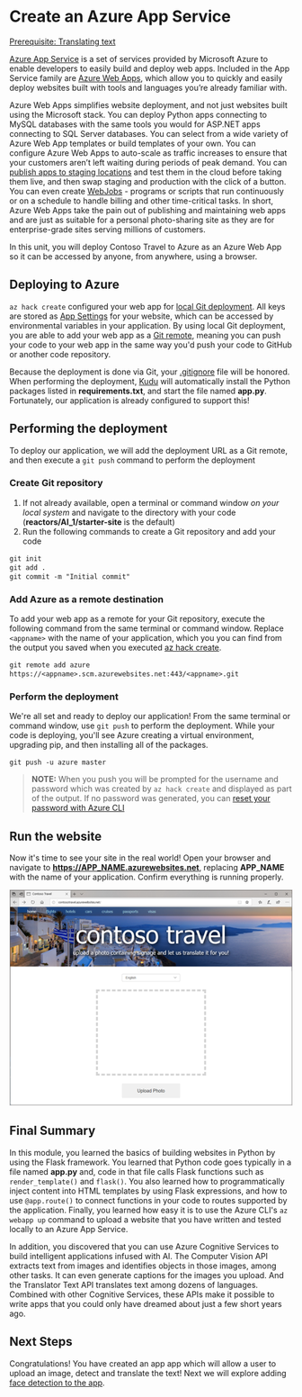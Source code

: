 # Create an Azure App Service

[Prerequisite: Translating text](./translator.md)

[Azure App Service](https://azure.microsoft.com/documentation/articles/app-service-value-prop-what-is/) is a set of services provided by Microsoft Azure to enable developers to easily build and deploy web apps. Included in the App Service family are [Azure Web Apps](https://azure.microsoft.com/documentation/articles/app-service-web-overview/), which allow you to quickly and easily deploy websites built with tools and languages you’re already familiar with.

Azure Web Apps simplifies website deployment, and not just websites built using the Microsoft stack. You can deploy Python apps connecting to MySQL databases with the same tools you would for ASP.NET apps connecting to SQL Server databases. You can select from a wide variety of Azure Web App templates or build templates of your own. You can configure Azure Web Apps to auto-scale as traffic increases to ensure that your customers aren’t left waiting during periods of peak demand. You can [publish apps to staging locations](https://docs.microsoft.com/azure/app-service/deploy-staging-slots) and test them in the cloud before taking them live, and then swap staging and production with the click of a button. You can even create [WebJobs](https://docs.microsoft.com/azure/app-service/webjobs-create) - programs or scripts that run continuously or on a schedule to handle billing and other time-critical tasks. In short, Azure Web Apps take the pain out of publishing and maintaining web apps and are just as suitable for a personal photo-sharing site as they are for enterprise-grade sites serving millions of customers.

In this unit, you will deploy Contoso Travel to Azure as an Azure Web App so it can be accessed by anyone, from anywhere, using a browser.

## Deploying to Azure

`az hack create` configured your web app for [local Git deployment](https://docs.microsoft.com/azure/app-service/deploy-local-git). All keys are stored as [App Settings](https://docs.microsoft.com/azure/app-service/configure-common) for your website, which can be accessed by environmental variables in your application. By using local Git deployment, you are able to add your web app as a [Git remote](https://git-scm.com/book/en/v2/Git-Basics-Working-with-Remotes), meaning you can push your code to your web app in the same way you'd push your code to GitHub or another code repository.

Because the deployment is done via Git, your [.gitignore](https://git-scm.com/docs/gitignore) file will be honored. When performing the deployment, [Kudu](https://docs.microsoft.com/azure/app-service/deploy-local-git#deploy-with-kudu-build-server) will automatically install the Python packages listed in **requirements.txt**, and start the file named **app.py**. Fortunately, our application is already configured to support this!

## Performing the deployment

To deploy our application, we will add the deployment URL as a Git remote, and then execute a `git push` command to perform the deployment

### Create Git repository

1. If not already available, open a terminal or command window *on your local system* and navigate to the directory with your code (**reactors/AI_1/starter-site** is the default)
2. Run the following commands to create a Git repository and add your code

``` terminal
git init
git add .
git commit -m "Initial commit"
```

### Add Azure as a remote destination

To add your web app as a remote for your Git repository, execute the following command from the same terminal or command window. Replace `<appname>` with the name of your application, which you you can find from the output you saved when you executed [az hack create](./create-computer-vision-keys.md#run-the-extension).

``` terminal
git remote add azure https://<appname>.scm.azurewebsites.net:443/<appname>.git
```

### Perform the deployment

We're all set and ready to deploy our application! From the same terminal or command window, use `git push` to perform the deployment. While your code is deploying, you'll see Azure creating a virtual environment, upgrading pip, and then installing all of the packages.

``` terminal
git push -u azure master
```

> **NOTE:** When you push you will be prompted for the username and password which was created by `az hack create` and displayed as part of the output. If no password was generated, you can [reset your password with Azure CLI](../computer-vision-translator/deploy.md#set-a-deployment-password)

## Run the website

Now it's time to see your site in the real world! Open your browser and navigate to **https://APP_NAME.azurewebsites.net**, replacing **APP_NAME** with the name of your application. Confirm everything is running properly.

![Screenshot of application deployed](../images/vision_deployed.png)

## Final Summary

In this module, you learned the basics of building websites in Python by using the Flask framework. You learned that Python code goes typically in a file named **app.py** and, code in that file calls Flask functions such as `render_template()` and `flask()`. You also learned how to programmatically inject content into HTML templates by using Flask expressions, and how to use `@app.route()` to connect functions in your code to routes supported by the application. Finally, you learned how easy it is to use the Azure CLI's `az webapp up` command to upload a website that you have written and tested locally to an Azure App Service.

In addition, you discovered that you can use Azure Cognitive Services to build intelligent applications infused with AI. The Computer Vision API extracts text from images and identifies objects in those images, among other tasks. It can even generate captions for the images you upload. And the Translator Text API translates text among dozens of languages. Combined with other Cognitive Services, these APIs make it possible to write apps that you could only have dreamed about just a few short years ago.

## Next Steps

Congratulations! You have created an app app which will allow a user to upload an image, detect and translate the text! Next we will explore adding [face detection to the app](../face-api/README.md).
